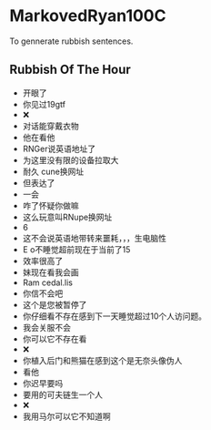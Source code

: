 # MarkovedRyan100C
To gennerate rubbish sentences.
## Rubbish Of The Hour
- 开眼了
- 你见过19gtf
- ❌️
- 对话能穿戴衣物
- 他在看他
- RNGer说英语地址了
- 为这里没有限的设备拉取大
- 耐久 cune换网址
- 但表达了
- 一会
- 咋了怀疑你做嘛
- 这么玩意叫RNupe换网址
- 6
- 这不会说英语地带转来噩耗，，，生电脑性
- E o不睡觉超前现在于当前了15
- 效率很高了
- 妹现在看我会画
- Ram cedal.lis
- 你信不会吧
- 这个是您被暂停了
- 你仔细看不存在感到下一天睡觉超过10个人访问题。
- 我会关服不会
- 你可以它不存在看
- ❌
- 你植入后门和熊猫在感到这个是无奈头像伪人
- 看他
- 你迟早要吗
- 要用的可夫链生一个人
- ❌️
- 我用马尔可以它不知道啊

